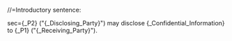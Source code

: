 //=Introductory sentence:

sec={_P2} ("{_Disclosing_Party}") may disclose {_Confidential_Information} to {_P1} ("{_Receiving_Party}").

